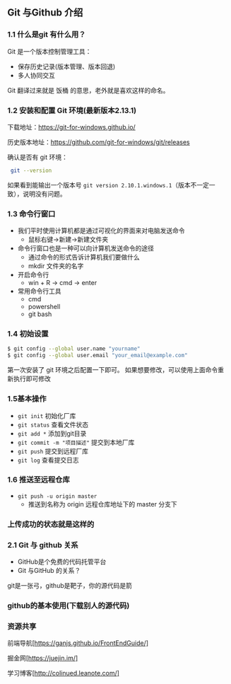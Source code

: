 ## Git 与Github 介绍

### 1.1 什么是git 有什么用？

Git 是一个版本控制管理工具：
- 保存历史记录(版本管理、版本回退)
- 多人协同交互

Git 翻译过来就是 饭桶 的意思，老外就是喜欢这样的命名。

### 1.2 安装和配置 Git 环境(最新版本2.13.1)

下载地址：https://git-for-windows.github.io/

历史版本地址：https://github.com/git-for-windows/git/releases

确认是否有 git 环境：

```bash
 git --version
```

如果看到能输出一个版本号 `git version 2.10.1.windows.1`（版本不一定一致），说明没有问题。

### 1.3 命令行窗口

- 我们平时使用计算机都是通过可视化的界面来对电脑发送命令
  - 鼠标右键->新建->新建文件夹
- 命令行窗口也是一种可以向计算机发送命令的途径
  - 通过命令的形式告诉计算机我们要做什么
  - mkdir 文件夹的名字
- 开启命令行
  - win + R -> cmd -> enter
- 常用命令行工具
  - cmd
  - powershell
  - git bash

### 1.4 初始设置

```bash
$ git config --global user.name "yourname"
$ git config --global user.email "your_email@example.com"
```
第一次安装了 git 环境之后配置一下即可。
如果想要修改，可以使用上面命令重新执行即可修改

### 1.5基本操作

- `git init` 初始化厂库
- `git status` 查看文件状态
- `git add *`    添加到git目录
- `git commit -m "项目描述"` 提交到本地厂库
- `git push`   提交到远程厂库
- `git log`    查看提交日志

### 1.6 推送至远程仓库

- `git push -u origin master`
  + 推送到名称为 origin 远程仓库地址下的 master 分支下


###  上传成功的状态就是这样的




### 2.1 Git 与 github 关系
+ GitHub是个免费的代码托管平台
+ Git 与GitHub 的关系？

git是一张弓，github是靶子，你的源代码是箭

### github的基本使用(下载别人的源代码)
### 资源共享

前端导航[https://ganjs.github.io/FrontEndGuide/]

掘金网[https://juejin.im/]

学习博客[http://colinued.leanote.com/]

